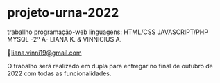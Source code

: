 # projeto-urna-2022
traballho programação-web linguagens: HTML/CSS JAVASCRIPT/PHP MYSQL -2º A- LIANA K. &amp; VINNICIUS A.

📧liana.vinni19@gmail.com

O trabalho será realizado em dupla para entregar no final de outubro de 2022 com todas as funcionalidades.
